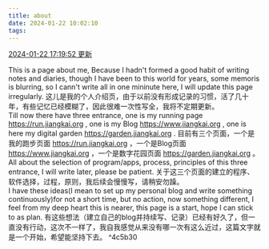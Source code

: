```yaml
---
title: about
date: 2024-01-22 10:02:10
tags:
---
```

[2024-01-22 17:19:52 更新](#^4c5b30)

This is a page about me, Because I hadn't formed a good habit of writing notes and diaries, though I have been to this world for years, some memoris is blurring, so I cann't write all in one mininute here, I will update this page irregularly.
这儿是我的个人介绍页，由于以前没有形成记录的习惯，活了几十年，有些记忆已经模糊了，因此很难一次性写全，我将不定期更新。
<br>Till now there have three entrance, one is my running page https://run.jiangkai.org , one is my Blog https://www.jiangkai.org , one is here my digital garden https://garden.jiangkai.org .
目前有三个页面，一个是我的跑步页面 https://run.jiangkai.org ，一个是Blog页面 https://www.jiangkai.org ，一个是数字花园页面 https://garden.jiangkai.org 。
<br>All about the selection of program/apps, process, principles of this three entrance, I will write later, please be patient.
关于这三个页面的建立的程序、软件选择，过程，原则，我后续会慢慢写，请稍安勿躁。
<br>I have these ideas(I mean to set up my personal blog and write something continuously)for not a short time, but no action, now something different, I feel from my deep heart this is nearer, this page is a start, hope I can stick to as plan.
有这些想法（建立自己的blog并持续写、记录）已经有好久了，但一直没有行动，这次不一样了，我自我感觉从来没有哪一次有这么近过，这篇文字就是一个开始，希望能坚持下去。 ^4c5b30